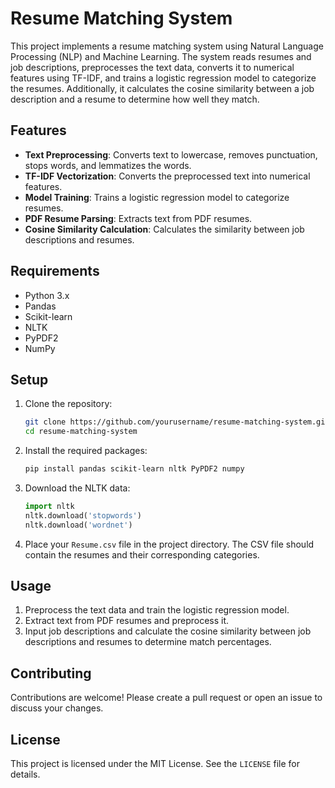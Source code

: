 # Resume Matching System

This project implements a resume matching system using Natural Language Processing (NLP) and Machine Learning. The system reads resumes and job descriptions, preprocesses the text data, converts it to numerical features using TF-IDF, and trains a logistic regression model to categorize the resumes. Additionally, it calculates the cosine similarity between a job description and a resume to determine how well they match.

## Features

- **Text Preprocessing**: Converts text to lowercase, removes punctuation, stops words, and lemmatizes the words.
- **TF-IDF Vectorization**: Converts the preprocessed text into numerical features.
- **Model Training**: Trains a logistic regression model to categorize resumes.
- **PDF Resume Parsing**: Extracts text from PDF resumes.
- **Cosine Similarity Calculation**: Calculates the similarity between job descriptions and resumes.

## Requirements

- Python 3.x
- Pandas
- Scikit-learn
- NLTK
- PyPDF2
- NumPy

## Setup

1. Clone the repository:
    ```bash
    git clone https://github.com/yourusername/resume-matching-system.git
    cd resume-matching-system
    ```

2. Install the required packages:
    ```bash
    pip install pandas scikit-learn nltk PyPDF2 numpy
    ```

3. Download the NLTK data:
    ```python
    import nltk
    nltk.download('stopwords')
    nltk.download('wordnet')
    ```

4. Place your `Resume.csv` file in the project directory. The CSV file should contain the resumes and their corresponding categories.

## Usage

1. Preprocess the text data and train the logistic regression model.
2. Extract text from PDF resumes and preprocess it.
3. Input job descriptions and calculate the cosine similarity between job descriptions and resumes to determine match percentages.

## Contributing

Contributions are welcome! Please create a pull request or open an issue to discuss your changes.

## License

This project is licensed under the MIT License. See the `LICENSE` file for details.
